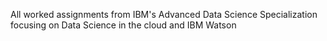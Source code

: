 All worked assignments from IBM's Advanced Data Science Specialization focusing on Data Science in the cloud and IBM Watson
